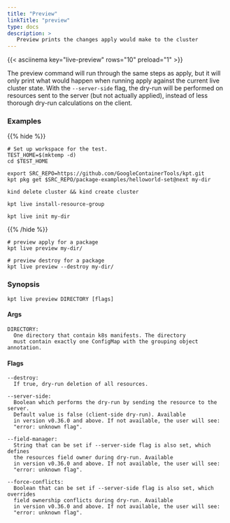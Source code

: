 ```yaml
---
title: "Preview"
linkTitle: "preview"
type: docs
description: >
   Preview prints the changes apply would make to the cluster
---
```

<!--mdtogo:Short
    Preview prints the changes apply would make to the cluster
-->

{{< asciinema key="live-preview" rows="10" preload="1" >}}

The preview command will run through the same steps as apply, but
it will only print what would happen when running apply against the current
live cluster state. With the `--server-side` flag, the dry-run will
be performed on resources sent to the server (but not actually applied),
instead of less thorough dry-run calculations on the client.

### Examples

{{% hide %}}

<!-- @makeWorkplace @verifyExamples-->
```
# Set up workspace for the test.
TEST_HOME=$(mktemp -d)
cd $TEST_HOME
```

<!-- @fetchPackage @verifyExamples-->
```shell
export SRC_REPO=https://github.com/GoogleContainerTools/kpt.git
kpt pkg get $SRC_REPO/package-examples/helloworld-set@next my-dir
```

<!-- @createKindCluster @verifyExamples-->
```
kind delete cluster && kind create cluster
```

<!-- @installResourceGroup @verifyExamples-->
```
kpt live install-resource-group
```

<!-- @initCluster @verifyExamples-->
```
kpt live init my-dir
```

{{% /hide %}}

<!--mdtogo:Examples-->
<!-- @livePreview @verifyExamples-->
```shell
# preview apply for a package
kpt live preview my-dir/
```

<!-- @livePreview @verifyExamples-->
```shell
# preview destroy for a package
kpt live preview --destroy my-dir/
```
<!--mdtogo-->

### Synopsis
<!--mdtogo:Long-->
```
kpt live preview DIRECTORY [flags]
```

#### Args

```
DIRECTORY:
  One directory that contain k8s manifests. The directory
  must contain exactly one ConfigMap with the grouping object annotation.
```

#### Flags

```
--destroy:
  If true, dry-run deletion of all resources.

--server-side:
  Boolean which performs the dry-run by sending the resource to the server.
  Default value is false (client-side dry-run). Available
  in version v0.36.0 and above. If not available, the user will see:
  "error: unknown flag".

--field-manager:
  String that can be set if --server-side flag is also set, which defines
  the resources field owner during dry-run. Available
  in version v0.36.0 and above. If not available, the user will see:
  "error: unknown flag".

--force-conflicts:
  Boolean that can be set if --server-side flag is also set, which overrides
  field ownership conflicts during dry-run. Available
  in version v0.36.0 and above. If not available, the user will see:
  "error: unknown flag".
```
<!--mdtogo-->
